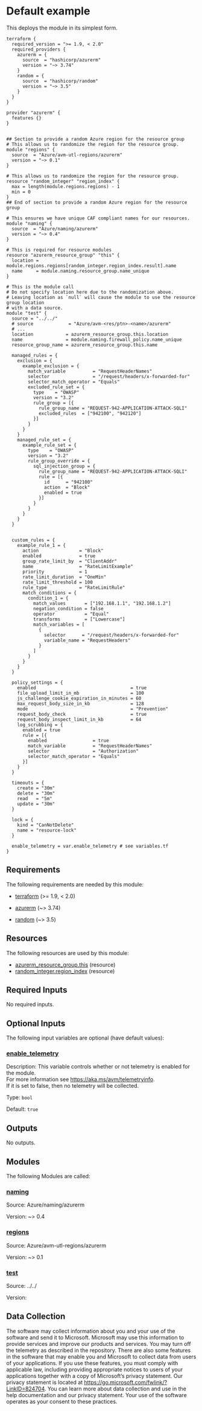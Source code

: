 <!-- BEGIN_TF_DOCS -->
# Default example

This deploys the module in its simplest form.

```hcl
terraform {
  required_version = ">= 1.9, < 2.0"
  required_providers {
    azurerm = {
      source  = "hashicorp/azurerm"
      version = "~> 3.74"
    }
    random = {
      source  = "hashicorp/random"
      version = "~> 3.5"
    }
  }
}

provider "azurerm" {
  features {}
}


## Section to provide a random Azure region for the resource group
# This allows us to randomize the region for the resource group.
module "regions" {
  source  = "Azure/avm-utl-regions/azurerm"
  version = "~> 0.1"
}

# This allows us to randomize the region for the resource group.
resource "random_integer" "region_index" {
  max = length(module.regions.regions) - 1
  min = 0
}
## End of section to provide a random Azure region for the resource group

# This ensures we have unique CAF compliant names for our resources.
module "naming" {
  source  = "Azure/naming/azurerm"
  version = "~> 0.4"
}

# This is required for resource modules
resource "azurerm_resource_group" "this" {
  location = module.regions.regions[random_integer.region_index.result].name
  name     = module.naming.resource_group.name_unique
}

# This is the module call
# Do not specify location here due to the randomization above.
# Leaving location as `null` will cause the module to use the resource group location
# with a data source.
module "test" {
  source = "../../"
  # source             = "Azure/avm-<res/ptn>-<name>/azurerm"
  # ...
  location            = azurerm_resource_group.this.location
  name                = module.naming.firewall_policy.name_unique
  resource_group_name = azurerm_resource_group.this.name

  managed_rules = {
    exclusion = {
      example_exclusion = {
        match_variable          = "RequestHeaderNames"
        selector                = "/request/headers/x-forwarded-for"
        selector_match_operator = "Equals"
        excluded_rule_set = {
          type    = "OWASP"
          version = "3.2"
          rule_group = [{
            rule_group_name = "REQUEST-942-APPLICATION-ATTACK-SQLI"
            excluded_rules  = ["942100", "942120"]
          }]
        }
      }
    }
    managed_rule_set = {
      example_rule_set = {
        type    = "OWASP"
        version = "3.2"
        rule_group_override = {
          sql_injection_group = {
            rule_group_name = "REQUEST-942-APPLICATION-ATTACK-SQLI"
            rule = [{
              id      = "942100"
              action  = "Block"
              enabled = true
            }]
          }
        }
      }
    }
  }


  custom_rules = {
    example_rule_1 = {
      action               = "Block"
      enabled              = true
      group_rate_limit_by  = "ClientAddr"
      name                 = "RateLimitExample"
      priority             = 1
      rate_limit_duration  = "OneMin"
      rate_limit_threshold = 100
      rule_type            = "RateLimitRule"
      match_conditions = {
        condition_1 = {
          match_values       = ["192.168.1.1", "192.168.1.2"]
          negation_condition = false
          operator           = "Equal"
          transforms         = ["Lowercase"]
          match_variables = [
            {
              selector      = "/request/headers/x-forwarded-for"
              variable_name = "RequestHeaders"
            }
          ]
        }
      }
    }
  }

  policy_settings = {
    enabled                                   = true
    file_upload_limit_in_mb                   = 100
    js_challenge_cookie_expiration_in_minutes = 60
    max_request_body_size_in_kb               = 128
    mode                                      = "Prevention"
    request_body_check                        = true
    request_body_inspect_limit_in_kb          = 64
    log_scrubbing = {
      enabled = true
      rule = [{
        enabled                 = true
        match_variable          = "RequestHeaderNames"
        selector                = "Authorization"
        selector_match_operator = "Equals"
      }]
    }
  }

  timeouts = {
    create = "30m"
    delete = "30m"
    read   = "5m"
    update = "30m"
  }

  lock = {
    kind = "CanNotDelete"
    name = "resource-lock"
  }

  enable_telemetry = var.enable_telemetry # see variables.tf
}
```

<!-- markdownlint-disable MD033 -->
## Requirements

The following requirements are needed by this module:

- <a name="requirement_terraform"></a> [terraform](#requirement\_terraform) (>= 1.9, < 2.0)

- <a name="requirement_azurerm"></a> [azurerm](#requirement\_azurerm) (~> 3.74)

- <a name="requirement_random"></a> [random](#requirement\_random) (~> 3.5)

## Resources

The following resources are used by this module:

- [azurerm_resource_group.this](https://registry.terraform.io/providers/hashicorp/azurerm/latest/docs/resources/resource_group) (resource)
- [random_integer.region_index](https://registry.terraform.io/providers/hashicorp/random/latest/docs/resources/integer) (resource)

<!-- markdownlint-disable MD013 -->
## Required Inputs

No required inputs.

## Optional Inputs

The following input variables are optional (have default values):

### <a name="input_enable_telemetry"></a> [enable\_telemetry](#input\_enable\_telemetry)

Description: This variable controls whether or not telemetry is enabled for the module.  
For more information see <https://aka.ms/avm/telemetryinfo>.  
If it is set to false, then no telemetry will be collected.

Type: `bool`

Default: `true`

## Outputs

No outputs.

## Modules

The following Modules are called:

### <a name="module_naming"></a> [naming](#module\_naming)

Source: Azure/naming/azurerm

Version: ~> 0.4

### <a name="module_regions"></a> [regions](#module\_regions)

Source: Azure/avm-utl-regions/azurerm

Version: ~> 0.1

### <a name="module_test"></a> [test](#module\_test)

Source: ../../

Version:

<!-- markdownlint-disable-next-line MD041 -->
## Data Collection

The software may collect information about you and your use of the software and send it to Microsoft. Microsoft may use this information to provide services and improve our products and services. You may turn off the telemetry as described in the repository. There are also some features in the software that may enable you and Microsoft to collect data from users of your applications. If you use these features, you must comply with applicable law, including providing appropriate notices to users of your applications together with a copy of Microsoft’s privacy statement. Our privacy statement is located at <https://go.microsoft.com/fwlink/?LinkID=824704>. You can learn more about data collection and use in the help documentation and our privacy statement. Your use of the software operates as your consent to these practices.
<!-- END_TF_DOCS -->